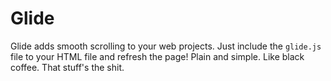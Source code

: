 Glide
=====

Glide adds smooth scrolling to your web projects. Just include the `glide.js` file to your HTML file and refresh the page! Plain and simple. Like black coffee. That stuff's the shit.
